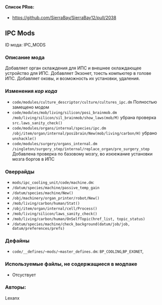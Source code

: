 
#### Список PRов:

- https://github.com/SierraBay/SierraBay12/pull/2038
<!--
  Ссылки на PRы, связанные с модом:
  - Создание
  - Большие изменения
-->

<!-- Название мода. Не важно на русском или на английском. -->
## IPC Mods

ID мода: IPC_MODS
<!--
  Название модпака прописными буквами, СОЕДИНЁННЫМИ_ПОДЧЁРКИВАНИЕМ,
  которое ты будешь использовать для обозначения файлов.
-->

### Описание мода

Добавляет орган охлаждения для ИПС и внешнее охлаждающее устройство для ИПС. Добавляет Экзонет, тоесть компьютер в голове ИПС. Добавляет оковы, и возможность их установки, удаления. 
<!--
  Что он делает, что добавляет: что, куда, зачем и почему - всё здесь.
  А также любая полезная информация.
-->

### Изменения *кор кода*
- `code/modules/culture_descriptor/culture/cultures_ipc.dm` Полностью замещено модом
- `code/modules/mob/living/silicon/posi_brainmob.dm` `/mob/living/silicon/sil_brainmob/show_laws(mob/M)` убрана проверка `src.laws_sanity_check()` 
- `code/modules/organs/internal/species/ipc.dm` `/obj/item/organ/internal/posibrain/New(mob/living/carbon/H)` убрано `unshackle()`
- `code/modules/surgery/organs_internal.dm` `/singleton/surgery_step/internal/replace_organ/pre_surgery_step` Добавлена проверка по базовому мозгу, во изюежание установки мозга боргов в ИПС

<!--
  Если вы редактировали какие-либо процедуры или переменные в кор коде,
  они должны быть указаны здесь.
  Нужно указать и файл, и процедуры/переменные.

  Изменений нет - напиши "Отсутствуют"
-->

### Оверрайды

 - `mods/ipc_cooling_unit/code/machine.dm`:
 - `/datum/species/machine/passive_temp_gain`
 - `/datum/species/machine/New()`
 - `/obj/machinery/organ_printer/robot/New()`
 - `/mob/living/carbon/human/Stat()`
 - `/obj/item/organ/internal/cell/Process()`
 - `/mob/living/silicon/laws_sanity_check()`
 - `/mob/living/carbon/human/OnSelfTopic(href_list, topic_status)`
 - `/datum/species/machine/check_background(datum/job/job, datum/preferences/prefs)`
 


<!--
  Если ты добавлял новый модульный оверрайд, его нужно указать здесь.
  Здесь указываются оверрайды в твоём моде и папке `_master_files`

  Изменений нет - напиши "Отсутствуют"
-->

### Дефайны

- `code/__defines/~mods/~master_defines.dm`: `BP_COOLING`,`BP_EXONET`,
<!--

-->
### Используемые файлы, не содержащиеся в модпаке
- Отсуствует

<!--
  Будь то немодульный файл или модульный файл, который не содержится в папке,
  принадлежащей этому конкретному моду, он должен быть упомянут здесь.
  Хорошими примерами являются иконки или звуки, которые используются одновременно
  несколькими модулями, или что-либо подобное.
-->

### Авторы:

Lexanx
<!--
  Здесь находится твой никнейм
  Если работал совместно - никнеймы тех, кто помогал.
  В случае порта чего-либо должна быть ссылка на источник.
-->
